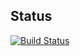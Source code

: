 ## Status
[![Build Status](https://travis-ci.org/yuanboliu/hadoop-analysis.svg?branch=master)](https://travis-ci.org/yuanboliu/hadoop-analysis)
